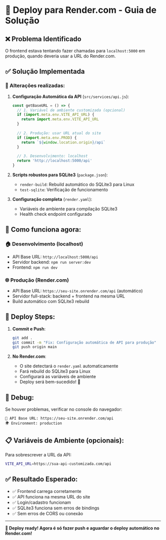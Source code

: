 # 🚀 Deploy para Render.com - Guia de Solução

## ❌ Problema Identificado
O frontend estava tentando fazer chamadas para `localhost:5000` em produção, quando deveria usar a URL do Render.com.

## ✅ Solução Implementada

### 📝 Alterações realizadas:

1. **Configuração Automática da API** (`src/services/api.js`):
   ```javascript
   const getBaseURL = () => {
     // 1. Variável de ambiente customizada (opcional)
     if (import.meta.env.VITE_API_URL) {
       return import.meta.env.VITE_API_URL
     }
     
     // 2. Produção: usar URL atual do site
     if (import.meta.env.PROD) {
       return `${window.location.origin}/api`
     }
     
     // 3. Desenvolvimento: localhost
     return 'http://localhost:5000/api'
   }
   ```

2. **Scripts robustos para SQLite3** (`package.json`):
   - `render-build`: Rebuild automático do SQLite3 para Linux
   - `test-sqlite`: Verificação de funcionamento

3. **Configuração completa** (`render.yaml`):
   - Variáveis de ambiente para compilação SQLite3
   - Health check endpoint configurado

## 🎯 Como funciona agora:

### 🏠 **Desenvolvimento** (localhost)
- API Base URL: `http://localhost:5000/api`
- Servidor backend: `npm run server:dev`
- Frontend: `npm run dev`

### 🌐 **Produção** (Render.com)
- API Base URL: `https://seu-site.onrender.com/api` (automático)
- Servidor full-stack: backend + frontend na mesma URL
- Build automático com SQLite3 rebuild

## 🔧 Deploy Steps:

1. **Commit e Push**:
   ```bash
   git add .
   git commit -m "Fix: Configuração automática de API para produção"
   git push origin main
   ```

2. **No Render.com**:
   - O site detectará o `render.yaml` automaticamente
   - Fará rebuild do SQLite3 para Linux
   - Configurará as variáveis de ambiente
   - Deploy será bem-sucedido! 🎉

## 🐛 Debug:

Se houver problemas, verificar no console do navegador:
```
🔗 API Base URL: https://seu-site.onrender.com/api
🌍 Environment: production
```

## 📋 Variáveis de Ambiente (opcionais):

Para sobrescrever a URL da API:
```bash
VITE_API_URL=https://sua-api-customizada.com/api
```

## ✅ Resultado Esperado:

- ✅ Frontend carrega corretamente
- ✅ API funciona na mesma URL do site
- ✅ Login/cadastro funcionam
- ✅ SQLite3 funciona sem erros de bindings
- ✅ Sem erros de CORS ou conexão

---

**🚀 Deploy ready! Agora é só fazer push e aguardar o deploy automático no Render.com!**

